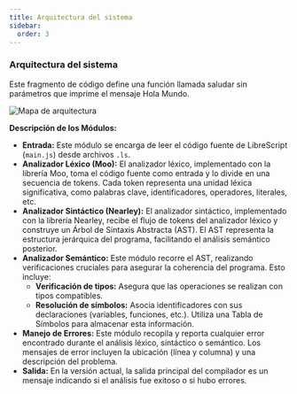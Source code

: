 ```yaml
---
title: Arquitectura del sistema 
sidebar:
  order: 3
---
```



### Arquitectura del sistema

Este fragmento de código define una función llamada saludar sin parámetros que imprime el mensaje Hola Mundo.

![Mapa de arquitectura](/AstroLibresScript/img/mapa.jpg)

**Descripción de los Módulos:**

* **Entrada:** Este módulo se encarga de leer el código fuente de LibreScript (`main.js`) desde archivos `.ls`.
* **Analizador Léxico (Moo):** El analizador léxico, implementado con la librería Moo, toma el código fuente como entrada y lo divide en una secuencia de tokens. Cada token representa una unidad léxica significativa, como palabras clave, identificadores, operadores, literales, etc.
* **Analizador Sintáctico (Nearley):** El analizador sintáctico, implementado con la librería Nearley, recibe el flujo de tokens del analizador léxico y construye un Árbol de Sintaxis Abstracta (AST). El AST representa la estructura jerárquica del programa, facilitando el análisis semántico posterior.
* **Analizador Semántico:** Este módulo recorre el AST, realizando verificaciones cruciales para asegurar la coherencia del programa. Esto incluye:
  * **Verificación de tipos:** Asegura que las operaciones se realizan con tipos compatibles.
  * **Resolución de símbolos:** Asocia identificadores con sus declaraciones (variables, funciones, etc.). Utiliza una Tabla de Símbolos para almacenar esta información.
* **Manejo de Errores:** Este módulo recopila y reporta cualquier error encontrado durante el análisis léxico, sintáctico o semántico. Los mensajes de error incluyen la ubicación (línea y columna) y una descripción del problema.
* **Salida:** En la versión actual, la salida principal del compilador es un mensaje indicando si el análisis fue exitoso o si hubo errores.
